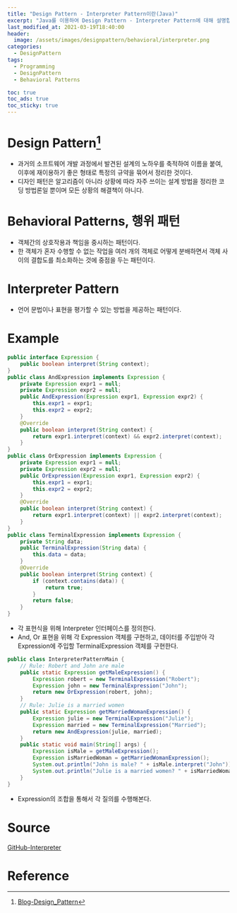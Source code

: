 ```yaml
---
title: "Design Pattern - Interpreter Pattern이란(Java)"
excerpt: "Java를 이용하여 Design Pattern - Interpreter Pattern에 대해 설명합니다."
last_modified_at: 2021-03-19T18:40:00
header:
  image: /assets/images/designpattern/behavioral/interpreter.png
categories:
  - DesignPattern
tags:
  - Programming
  - DesignPattern
  - Behavioral Patterns

toc: true
toc_ads: true
toc_sticky: true
---
```

# Design Pattern[^DesignPattern]
- 과거의 소프트웨어 개발 과정에서 발견된 설계의 노하우를 축적하여 이름을 붙여, 이후에 재이용하기 좋은 형태로 특정의 규약을 묶어서 정리한 것이다.
- 디자인 패턴은 알고리즘이 아니라 상황에 따라 자주 쓰이는 설계 방법을 정리한 코딩 방법론일 뿐이며 모든 상황의 해결책이 아니다.

# Behavioral Patterns, 행위 패턴
- 객체간의 상호작용과 책임을 중시하는 패턴이다.
- 한 객체가 혼자 수행할 수 없는 작업을 여러 개의 객체로 어떻게 분배하면서 객체 사이의 결합도를 최소화하는 것에 중점을 두는 패턴이다.

# Interpreter Pattern
- 언어 문법이나 표현을 평가할 수 있는 방법을 제공하는 패턴이다. 

# Example
```java
public interface Expression {
	public boolean interpret(String context);
}
public class AndExpression implements Expression {
	private Expression expr1 = null;
	private Expression expr2 = null;
	public AndExpression(Expression expr1, Expression expr2) {
		this.expr1 = expr1;
		this.expr2 = expr2;
	}
	@Override
	public boolean interpret(String context) {
		return expr1.interpret(context) && expr2.interpret(context);
	}
}
public class OrExpression implements Expression {
	private Expression expr1 = null;
	private Expression expr2 = null;
	public OrExpression(Expression expr1, Expression expr2) {
		this.expr1 = expr1;
		this.expr2 = expr2;
	}
	@Override
	public boolean interpret(String context) {
		return expr1.interpret(context) || expr2.interpret(context);
	}
}
public class TerminalExpression implements Expression {
	private String data;
	public TerminalExpression(String data) {
		this.data = data;
	}
	@Override
	public boolean interpret(String context) {
		if (context.contains(data)) {
			return true;
		}
		return false;
	}
}
```

- 각 표현식을 위해 Interpreter 인터페이스를 정의한다.
- And, Or 표현을 위해 각 Expression 객체를 구현하고, 데이터를 주입받아 각 Expression에 주입할 TerminalExpression 객체를 구현한다.

```java
public class InterpreterPatternMain {
	// Rule: Robert and John are male
	public static Expression getMaleExpression() {
		Expression robert = new TerminalExpression("Robert");
		Expression john = new TerminalExpression("John");
		return new OrExpression(robert, john);
	}
	// Rule: Julie is a married women
	public static Expression getMarriedWomanExpression() {
		Expression julie = new TerminalExpression("Julie");
		Expression married = new TerminalExpression("Married");
		return new AndExpression(julie, married);
	}
	public static void main(String[] args) {
		Expression isMale = getMaleExpression();
		Expression isMarriedWoman = getMarriedWomanExpression();
		System.out.println("John is male? " + isMale.interpret("John"));
		System.out.println("Julie is a married women? " + isMarriedWoman.interpret("Married Julie"));
	}
}
```

- Expression의 조합을 통해서 각 질의를 수행해본다.

# Source
[GitHub-Interpreter](https://github.com/GracefulSoul/Sample/tree/master/src/main/java/gracefulsoul/designpattern/behavioral/interpreter)

# Reference
[^DesignPattern]: [Blog-Design_Pattern](../designpattern)